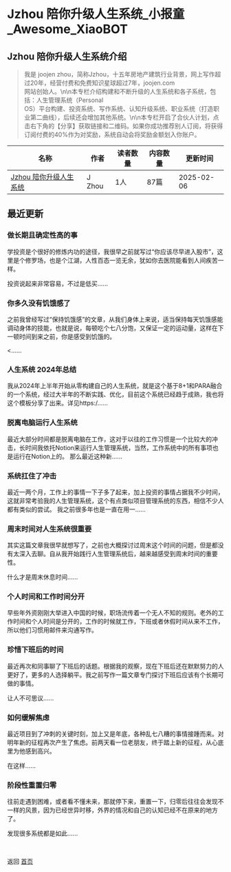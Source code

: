 # Jzhou 陪你升级人生系统_小报童_Awesome_XiaoBOT

## Jzhou 陪你升级人生系统介绍
> 我是 joojen zhou，简称Jzhou，十五年房地产建筑行业背景，网上写作超过20年，经营付费和免费知识星球超过7年，joojen.com  
网站创始人。\n\n本专栏介绍构建和不断升级的人生系统和各子系统，包括：人生管理系统（Personal  
OS）平台构建、投资系统、写作系统、认知升级系统、职业系统（打造职业第二曲线），后续还会增加其他系统。\n\n本专栏开启了合伙人计划，点击右下角的【分享】获取链接和二维码。如果你成功推荐别人订阅，将获得订阅付费的40%作为对奖励，系统自动会将奖励金额划入你账户。  
  


|名称|作者|读者数量|内容数量|更新时间|
|---|---|---|---|---|
|[Jzhou 陪你升级人生系统](https://xiaobot.net/p/JZhou?refer=0b133df9-27dc-423b-8101-639049001c13)|J Zhou|1人|87篇|2025-02-06|

## 最近更新
### 做长期且确定性高的事

学投资是个很好的修炼内功的途径，我很早之前就写过“你应该尽早进入股市”，这里是个修罗场，也是个江湖，人性百态一览无余，犹如你去医院能看到人间疾苦一样。

投资说起来非常容易，不过是低买......

### 你多久没有饥饿感了

之前我曾经写过“保持饥饿感”的文章，从我们身体上来说，适当保持每天饥饿感能调动身体的技能，也就是说，每顿吃个七八分饱，又保证一定的运动量，这样在下一顿时间到来之前，你是感受到饥饿的。

<......

### 人生系统 2024年总结

我从2024年上半年开始从零构建自己的人生系统，就是这个基于8+1和PARA融合的一个系统，经过大半年的不断实践、优化，目前这个系统已经趋于成熟，我也将这个模板分享了出来。详见https:/......

### 脱离电脑运行人生系统

最近大部分时间都是脱离电脑在工作，这对于以往的工作习惯是一个比较大的冲击，长时间我依托Notion来运行人生管理系统，当然，工作系统中的所有事项也是运行在Notion上的。
那么最近这种新......

### 系统扛住了冲击

最近一两个月，工作上的事情一下子多了起来，加上投资的事情占据我不少时间，这就非常考验我的人生管理系统，这个有点类似项目管理系统的东西，相信不少人都有类似的尝试。
我之前很多年也是一直在用一......

### 周末时间对人生系统很重要

其实这篇文章我很早就想写了，之前也大概探讨过周末这个时间的问题，但是都没有太深入去聊。自从我开始践行人生管理系统后，越来越感受到周末时间的重要性。

什么才是周末休息时间......

### 个人时间和工作时间分开

早些年外资刚刚大举进入中国的时候，职场流传着一个无人不知的规则。老外的工作时间和个人时间是分开的，工作的时候就工作，下班或者休假时间从来不工作，所以他们习惯用邮件来沟通写作。

### 珍惜下班后的时间

最近再次和同事聊了下班后的话题。根据我的观察，现在下班后还在默默努力的人更好了，更多的人选择躺平。我之前写作一篇文章专门探讨下班后应该有个长期可做的事情。

让人不可思议......

### 如何缓解焦虑

最近项目到了冲刺的关键时刻，加上又是年底，各种乱七八糟的事情接踵而来。对明年新的征程再次产生了焦虑。前两天看一位老朋友，终于踏上新的征程，从心底里为他感到高兴。

在这样......

### 阶段性重置归零

往前走遇到困难，或者看不懂未来，那就停下来，重置一下，归零后往往会发现不一样的风景，因为已经世异时移，外界的情况和自己的认知已经不在原来的地方了。

发现很多系统都是如此......


<a href="https://github.com/Reno9527/awesome-xiaobot" style="color: white; text-decoration: none;">awesome-xiaobot</a>

返回 [首页](../README.md)
